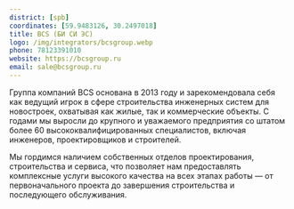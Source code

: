 ```yaml
---
district: [spb]
coordinates: [59.9483126, 30.2497018]
title: BCS (БИ СИ ЭС)
logo: /img/integrators/bcsgroup.webp
phone: 78123391010
website: https://bcsgroup.ru
email: sale@bcsgroup.ru
---
```


Группа компаний BCS основана в 2013 году и зарекомендовала себя как ведущий игрок в сфере строительства инженерных систем для новостроек, охватывая как жилые, так и коммерческие объекты. С годами мы выросли до крупного и уважаемого предприятия со штатом более 60 высококвалифицированных специалистов, включая инженеров, проектировщиков и строителей.

Мы гордимся наличием собственных отделов проектирования, строительства и сервиса, что позволяет нам предоставлять комплексные услуги высокого качества на всех этапах работы — от первоначального проекта до завершения строительства и последующего обслуживания.